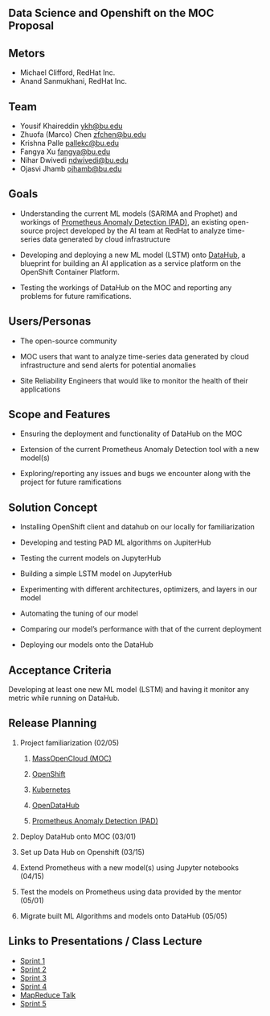 **Data Science and Openshift on the MOC Proposal**
--------------------------------------------------

**Metors**
----------

-   Michael Clifford, RedHat Inc.
-   Anand Sanmukhani, RedHat Inc.

**Team**
--------

- Yousif Khaireddin  		ykh@bu.edu
- Zhuofa (Marco) Chen   	zfchen@bu.edu
- Krishna Palle 		pallekc@bu.edu
- Fangya Xu			fangya@bu.edu
- Nihar Dwivedi		ndwivedi@bu.edu
- Ojasvi Jhamb		ojhamb@bu.edu

**Goals**
---------

-   Understanding the current ML models (SARIMA and Prophet) and workings of [Prometheus Anomaly Detection
    (PAD)](https://github.com/AICoE/prometheus-anomaly-detector), an
    existing open-source project developed by the AI team at RedHat to
    analyze time-series data generated by cloud infrastructure
   
-   Developing and deploying a new ML model (LSTM) onto [DataHub](http://opendatahub.io/), a blueprint for building an AI application as a service platform on the OpenShift Container Platform.
 
-   Testing the workings of DataHub on the MOC and reporting any problems for future ramifications.


**Users/Personas**
------------------

-   The open-source community

-   MOC users that want to analyze time-series data generated by cloud
    infrastructure and send alerts for potential anomalies

-   Site Reliability Engineers that would like to monitor the health of
    their applications

**Scope and Features**
----------------------

-   Ensuring the deployment and functionality of DataHub on the MOC

-   Extension of the current Prometheus Anomaly Detection tool with a
    new model(s)

-   Exploring/reporting any issues and bugs we encounter along with the
    project for future ramifications

**Solution Concept**
--------------------

-   Installing OpenShift client and datahub on our locally for familiarization

-   Developing and testing PAD ML algorithms on JupiterHub

-   Testing the current models on JupyterHub

-   Building a simple LSTM model on JupyterHub

-   Experimenting with different architectures, optimizers, and layers in our model

-   Automating the tuning of our model

-   Comparing our model’s performance with that of the current deployment

-   Deploying our models onto the DataHub 

**Acceptance Criteria**
-----------------------

Developing at least one new ML model (LSTM) and having it monitor any metric while running on DataHub.

**Release Planning**
--------------------

1.  Project familiarization (02/05)

    1.  [MassOpenCloud (MOC)](https://massopen.cloud/opencloud-testbed/)

    2.  [OpenShift](http://learn.openshift.com/playgrounds/)

    3.  [Kubernetes](https://www.redhat.com/en/topics/containers/what-is-kubernetes)

    4.  [OpenDataHub](http://opendatahub.io/)

    5.  [Prometheus Anomaly Detection
        (PAD)](https://github.com/AICoE/prometheus-anomaly-detector)

2.  Deploy DataHub onto MOC (03/01)

3.  Set up Data Hub on Openshift (03/15)

4.  Extend Prometheus with a new model(s) using Jupyter notebooks
    (04/15)

5.  Test the models on Prometheus using data provided by the mentor
    (05/01)

6.  Migrate built ML Algorithms and models onto DataHub (05/05)

**Links to Presentations / Class Lecture**
------------------------------------------

- [Sprint 1](https://docs.google.com/presentation/d/1e0QByoGbPIJOFgC1vTweVz-FojE6N5Hi5WudWHgsejo/edit?usp=sharing)
- [Sprint 2](https://docs.google.com/presentation/d/1dPSQh8Krn7tUywDNkpLJDfgINSiGLM3xvb2xzg5roNw/edit?usp=sharing)
- [Sprint 3](https://docs.google.com/presentation/d/1OzxMYc6w3MnnibcYa0E3kfOTpYQVMb-EOxH3OYkl-BI/edit?usp=sharing)
- [Sprint 4](https://docs.google.com/presentation/d/1QcR6yhtNkXyETeQn8KxbGmt9kHp_lsPEb5QBR0uTFgo/edit?usp=sharing)
- [MapReduce Talk](https://docs.google.com/presentation/d/1tAceg0GshV3ne7VhNXuVF9yplu7TTYOk8pgo5Ifo5ks/edit?usp=sharing)
- [Sprint 5](https://docs.google.com/presentation/d/179BS_06cfb-J9pX4MJTynOyuEnAQmtR92DuI7FiiFJU/edit?ts=5e9f4187#slide=id.g83e550b1fe_0_344)
